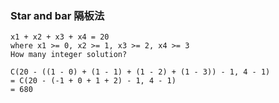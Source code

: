 ### Star and bar 隔板法

```
x1 + x2 + x3 + x4 = 20
where x1 >= 0, x2 >= 1, x3 >= 2, x4 >= 3
How many integer solution?
```

```
C(20 - ((1 - 0) + (1 - 1) + (1 - 2) + (1 - 3)) - 1, 4 - 1)
= C(20 - (-1 + 0 + 1 + 2) - 1, 4 - 1)
= 680
```

